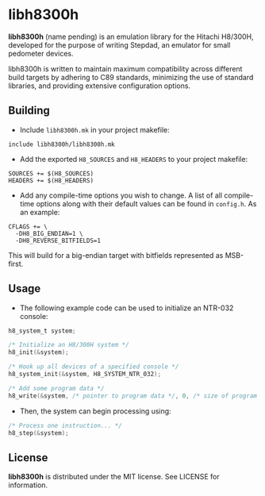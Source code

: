 # libh8300h

**libh8300h** (name pending) is an emulation library for the Hitachi H8/300H, developed for the purpose of writing Stepdad, an emulator for small pedometer devices.

libh8300h is written to maintain maximum compatibility across different build targets by adhering to C89 standards, minimizing the use of standard libraries, and providing extensive configuration options.

## Building

- Include `libh8300h.mk` in your project makefile:

```make
include libh8300h/libh8300h.mk
```

- Add the exported `H8_SOURCES` and `H8_HEADERS` to your project makefile:

```make
SOURCES += $(H8_SOURCES)
HEADERS += $(H8_HEADERS)
```

- Add any compile-time options you wish to change. A list of all compile-time options along with their default values can be found in `config.h`. As an example:

```make
CFLAGS += \
  -DH8_BIG_ENDIAN=1 \
  -DH8_REVERSE_BITFIELDS=1
```

This will build for a big-endian target with bitfields represented as MSB-first.

## Usage

- The following example code can be used to initialize an NTR-032 console:

```c
h8_system_t system;

/* Initialize an H8/300H system */
h8_init(&system);

/* Hook up all devices of a specified console */
h8_system_init(&system, H8_SYSTEM_NTR_032);

/* Add some program data */
h8_write(&system, /* pointer to program data */, 0, /* size of program data */, 0);
```

- Then, the system can begin processing using:

```c
/* Process one instruction... */
h8_step(&system);
```

## License
**libh8300h** is distributed under the MIT license. See LICENSE for information.

